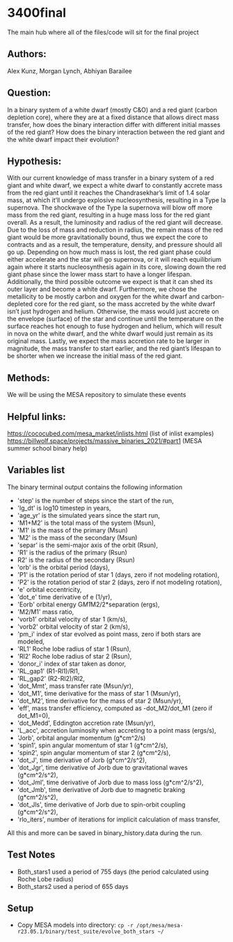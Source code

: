 # 3400final
The main hub where all of the files/code will sit for the final project

## Authors:
Alex Kunz, Morgan Lynch, Abhiyan Barailee


## Question:
In a binary system of a white dwarf (mostly C&O) and a red giant (carbon depletion core), where they are at a fixed distance that allows direct mass transfer, how does the binary interaction differ with different initial masses of the red giant? How does the binary interaction between the red giant and the white dwarf impact their evolution? 

## Hypothesis:
With our current knowledge of mass transfer in a binary system of a red giant and white dwarf, we expect a white dwarf to constantly accrete mass from the red giant until it reaches the Chandrasekhar’s limit of 1.4 solar mass, at which it’ll undergo explosive nucleosynthesis, resulting in a Type Ia supernova. The shockwave of the Type Ia supernova will blow off more mass from the red giant, resulting in a huge mass loss for the red giant overall. As a result, the  luminosity and radius of the red giant will decrease. Due to the loss of mass and reduction in radius, the remain mass of the red giant would be more gravitationally bound, thus we expect the  core to contracts and as a result, the temperature, density, and pressure should all go up. Depending on how much mass is lost, the red giant phase could either accelerate and the star will go supernova, or it will reach equilibrium again where it starts nucleosynthesis again in its core, slowing down the red giant phase since the lower mass start to have a longer lifespan. Additionally, the third possible outcome we expect is that it can shed its outer layer and become a white dwarf. Furthermore, we chose the metallicity to be mostly carbon and oxygen for the white dwarf and carbon-depleted core for the red giant, so the mass accreted by the white dwarf isn’t just hydrogen and helium. Otherwise, the mass would just accrete on the envelope (surface) of the star and continue until the temperature on the surface reaches hot enough to fuse hydrogen and helium, which will result in nova on the white dwarf, and the white dwarf would just remain as its original mass. Lastly, we expect the mass accretion rate to be larger in magnitude, the mass transfer to start earlier, and the red giant’s lifespan to be shorter when we increase the initial mass of the red giant. 

## Methods:
We will be using the MESA repository to simulate these events

## Helpful links:
https://cococubed.com/mesa_market/inlists.html (list of inlist examples)
https://billwolf.space/projects/massive_binaries_2021/#part1 (MESA summer school binary help)
## Variables list
The binary terminal output contains the following information

  - 'step' is the number of steps since the start of the run,
  - 'lg_dt' is log10 timestep in years,
  - 'age_yr' is the simulated years since the start run,
  - 'M1+M2' is the total mass of the system (Msun),
  - 'M1' is the mass of the primary (Msun)
  - 'M2' is the mass of the secondary (Msun)
  - 'separ' is the semi-major axis of the orbit (Rsun),
  -  'R1' is the radius of the primary (Rsun)
  -   R2' is the radius of the secondary (Rsun)
  - 'orb' is the orbital period (days),
  - 'P1' is the rotation period of star 1 (days, zero if not modeling rotation),
  - 'P2' is the rotation period of star 2 (days, zero if not modeling rotation),
  - 'e' orbital eccentricity,
  - 'dot_e' time derivative of e (1/yr),
  - 'Eorb' orbital energy G*M1*M2/2*separation (ergs),
  - 'M2/M1' mass ratio,
  - 'vorb1' orbital velocity of star 1 (km/s),
  - 'vorb2' orbital velocity of star 2 (km/s),
  - 'pm_i' index of star evolved as point mass, zero if both stars are modeled,
  - 'RL1' Roche lobe radius of star 1 (Rsun),
  - 'Rl2' Roche lobe radius of star 2 (Rsun),
  - 'donor_i' index of star taken as donor,
  - 'RL_gap1' (R1-Rl1)/Rl1,
  - 'RL_gap2' (R2-Rl2)/Rl2,
  - 'dot_Mmt', mass transfer rate (Msun/yr),
  - 'dot_M1', time derivative for the mass of star 1 (Msun/yr),
  - 'dot_M2', time derivative for the mass of star 2 (Msun/yr),
  - 'eff', mass transfer efficiency, computed as -dot_M2/dot_M1 (zero if dot_M1=0),
  - 'dot_Medd', Eddington accretion rate (Msun/yr),
  - 'L_acc', accretion luminosity when accreting to a point mass (ergs/s),
  - 'Jorb', orbital angular momentum (g*cm^2/s)
  - 'spin1', spin angular momentum of star 1 (g*cm^2/s),
  - 'spin2', spin angular momentum of star 2 (g*cm^2/s),
  - 'dot_J', time derivative of Jorb (g*cm^2/s^2),
  - 'dot_Jgr', time derivative of Jorb due to gravitational waves (g*cm^2/s^2),
  - 'dot_Jml', time derivative of Jorb due to mass loss (g*cm^2/s^2),
  - 'dot_Jmb', time derivative of Jorb due to magnetic braking (g*cm^2/s^2),
  - 'dot_Jls', time derivative of Jorb due to spin-orbit coupling (g*cm^2/s^2),
  - 'rlo_iters', number of iterations for implicit calculation of mass transfer,

 All this and more can be saved in binary_history.data during the run.
## Test Notes
- Both_stars1 used a period of 755 days (the period calculated using Roche Lobe radius)
- Both_stars2 used a period of 655 days

## Setup
- Copy MESA models into directory: `cp -r /opt/mesa/mesa-r23.05.1/binary/test_suite/evolve_both_stars ~/`
